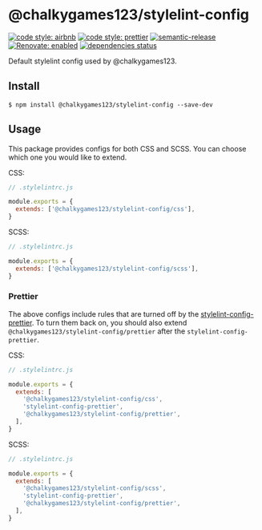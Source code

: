 # @chalkygames123/stylelint-config

[![code style: airbnb](https://img.shields.io/badge/code_style-airbnb-ff5a5f?logo=airbnb&logoColor=fff)](https://github.com/airbnb/javascript)
[![code style: prettier](https://img.shields.io/badge/code_style-prettier-ff69b4?logo=prettier&logoColor=fff)](https://github.com/prettier/prettier)
[![semantic-release](https://img.shields.io/badge/%F0%9F%93%A6%F0%9F%9A%80-semantic--release-e10079)](https://github.com/semantic-release/semantic-release)
[![Renovate: enabled](https://img.shields.io/badge/Renovate-enabled-brightgreen?logo=RenovateBot&logoColor=fff)](https://renovatebot.com)
[![dependencies status](https://david-dm.org/chalkygames123/stylelint-config.svg)](https://david-dm.org/chalkygames123/stylelint-config)

Default stylelint config used by @chalkygames123.

## Install

```shell
$ npm install @chalkygames123/stylelint-config --save-dev
```

## Usage

This package provides configs for both CSS and SCSS. You can choose which one you would like to extend.

CSS:

```javascript
// .stylelintrc.js

module.exports = {
  extends: ['@chalkygames123/stylelint-config/css'],
}
```

SCSS:

```javascript
// .stylelintrc.js

module.exports = {
  extends: ['@chalkygames123/stylelint-config/scss'],
}
```

### Prettier

The above configs include rules that are turned off by the [stylelint-config-prettier](https://github.com/prettier/stylelint-config-prettier). To turn them back on, you should also extend `@chalkygames123/stylelint-config/prettier` after the `stylelint-config-prettier`.

CSS:

```javascript
// .stylelintrc.js

module.exports = {
  extends: [
    '@chalkygames123/stylelint-config/css',
    'stylelint-config-prettier',
    '@chalkygames123/stylelint-config/prettier',
  ],
}
```

SCSS:

```javascript
// .stylelintrc.js

module.exports = {
  extends: [
    '@chalkygames123/stylelint-config/scss',
    'stylelint-config-prettier',
    '@chalkygames123/stylelint-config/prettier',
  ],
}
```
